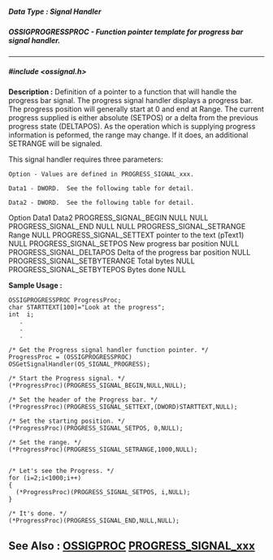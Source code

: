 ##### Data Type : Signal Handler
##### OSSIGPROGRESSPROC - Function pointer template for progress bar signal handler.
---
##### #include <ossignal.h>
**Description :**
Definition of a pointer to a function that will handle the progress bar 
signal.  The progress signal handler displays a progress bar.  The progress 
position will generally start at 0 and end at Range.  The current progress 
supplied is either absolute (SETPOS) or a delta from the previous progress 
state (DELTAPOS).  As the operation which is supplying progress information is 
peformed, the range may change.  If it does, an additional SETRANGE will be 
signaled.

This signal handler requires three parameters:

    Option - Values are defined in PROGRESS_SIGNAL_xxx.

    Data1 - DWORD.  See the following table for detail.
                          
    Data2 - DWORD.  See the following table for detail.

Option	Data1	Data2
PROGRESS_SIGNAL_BEGIN	NULL	NULL
PROGRESS_SIGNAL_END	NULL	NULL
PROGRESS_SIGNAL_SETRANGE	Range	NULL
PROGRESS_SIGNAL_SETTEXT	pointer to the text (pText1)	NULL
PROGRESS_SIGNAL_SETPOS	New progress bar position	NULL
PROGRESS_SIGNAL_DELTAPOS	Delta of the progress bar position	NULL
PROGRESS_SIGNAL_SETBYTERANGE	Total bytes	NULL
PROGRESS_SIGNAL_SETBYTEPOS	Bytes done	NULL

**Sample Usage :**
```
OSSIGPROGRESSPROC ProgressProc;
char STARTTEXT[100]="Look at the progress";
int  i;
   .
   .
   .

/* Get the Progress signal handler function pointer. */
ProgressProc = (OSSIGPROGRESSPROC) OSGetSignalHandler(OS_SIGNAL_PROGRESS);

/* Start the Progress signal. */
(*ProgressProc)(PROGRESS_SIGNAL_BEGIN,NULL,NULL);

/* Set the header of the Progress bar. */
(*ProgressProc)(PROGRESS_SIGNAL_SETTEXT,(DWORD)STARTTEXT,NULL);

/* Set the starting position. */
(*ProgressProc)(PROGRESS_SIGNAL_SETPOS, 0,NULL);

/* Set the range. */
(*ProgressProc)(PROGRESS_SIGNAL_SETRANGE,1000,NULL);


/* Let's see the Progress. */
for (i=2;i<1000;i++)
{
  (*ProgressProc)(PROGRESS_SIGNAL_SETPOS, i,NULL);
}

/* It's done. */
(*ProgressProc)(PROGRESS_SIGNAL_END,NULL,NULL);

```
**See Also :**
[OSSIGPROC](D:/md_files/OSSIGPROC.md)
[PROGRESS_SIGNAL_xxx](D:/md_files/PROGRESS_SIGNAL_xxx.md)
---

